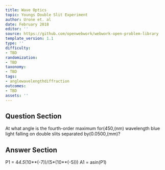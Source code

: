 ```yaml
---
title: Wave Optics
topic: Youngs Double Slit Experiment
author: Urone et. al
date: February 2018
editor: ''
source: https://github.com/openwebwork/webwork-open-problem-library
template_version: 1.1
type: ''
difficulty:
- TBD
randomization:
- TBD
taxonomy:
- TBD
tags:
- anglewavelengthdiffraction
outcomes:
- TBD
assets: ''
---
```


## Question Section 

At what angle is the fourth-order maximum for(450,(nm) wavelength blue light falling on double slits separated by(0.0500,(mm)?



## Answer Section

P1 = 4*4.5*(10**(-7))/(5*(10**(-5)))
A1 = asin(P1)